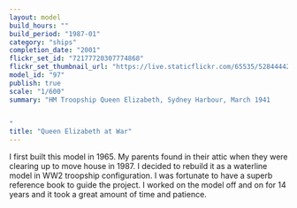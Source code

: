 ```yaml
---
layout: model
build_hours: ""
build_period: "1987-01"
category: "ships"
completion_date: "2001"
flickr_set_id: "72177720307774868"
flickr_set_thumbnail_url: "https://live.staticflickr.com/65535/52844442318_5a499f941b_m.jpg"
model_id: "97"
publish: true
scale: "1/600"
summary: "HM Troopship Queen Elizabeth, Sydney Harbour, March 1941


"
title: "Queen Elizabeth at War"
---
```


I first built this model in 1965. My parents found in their attic when they were clearing up to move house in 1987. I decided to rebuild it as a waterline model in WW2 troopship configuration. I was fortunate to have a superb reference book to guide the project. I worked on the model off and on for 14 years and it took a great amount of time and patience.

